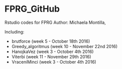 # FPRG_GitHub
Rstudio codes for FPRG
Author: Michaela Montilla, 

Including: 
- brutforce (week 5 - October 18th 2016)
- Greedy_algoritmus (week 10 - November 22nd 2016)
- HanojkaVez (week 3 - October 4th 2016)
- Viterbi (week 11 - November 29th 2016)
- VraceniMinci (week 3 - October 4th 2016)
